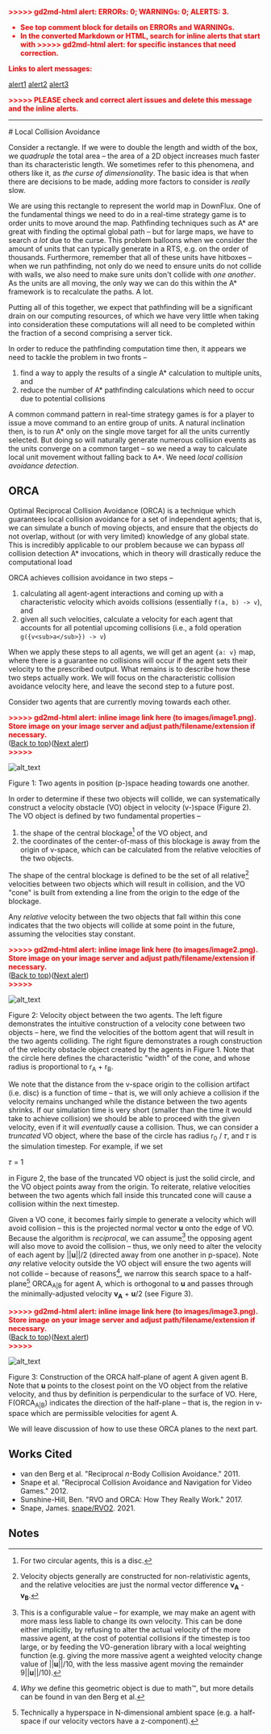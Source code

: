 <p style="color: red; font-weight: bold">>>>>>  gd2md-html alert:  ERRORs: 0; WARNINGs: 0; ALERTS: 3.</p>
<ul style="color: red; font-weight: bold"><li>See top comment block for details on ERRORs and WARNINGs. <li>In the converted Markdown or HTML, search for inline alerts that start with >>>>>  gd2md-html alert:  for specific instances that need correction.</ul>

<p style="color: red; font-weight: bold">Links to alert messages:</p><a href="#gdcalert1">alert1</a>
<a href="#gdcalert2">alert2</a>
<a href="#gdcalert3">alert3</a>

<p style="color: red; font-weight: bold">>>>>> PLEASE check and correct alert issues and delete this message and the inline alerts.<hr></p>
# Local Collision Avoidance

Consider a rectangle. If we were to double the length and width of the box, we _quadruple_ the total area – the area of a 2D object increases much faster than its characteristic length. We sometimes refer to this phenomena, and others like it, as _the curse of dimensionality_. The basic idea is that when there are decisions to be made, adding more factors to consider is _really_ slow.

We are using this rectangle to represent the world map in DownFlux. One of the fundamental things we need to do in a real-time strategy game is to order units to move around the map. Pathfinding techniques such as A* are great with finding the optimal global path – but for large maps, we have to search _a lot_ due to the curse. This problem balloons when we consider the amount of units that can typically generate in a RTS, e.g. on the order of thousands. Furthermore, remember that all of these units have hitboxes – when we run pathfinding, not only do we need to ensure units do not collide with walls, we also need to make sure units don't collide with _one another_. As the units are all moving, the only way we can do this within the A* framework is to recalculate the paths. A lot.

Putting all of this together, we expect that pathfinding will be a significant drain on our computing resources, of which we have very little when taking into consideration these computations will all need to be completed within the fraction of a second comprising a server tick.

In order to reduce the pathfinding computation time then, it appears we need to tackle the problem in two fronts –

1. find a way to apply the results of a single A* calculation to multiple units, and
2. reduce the number of A* pathfinding calculations which need to occur due to potential collisions

A common command pattern in real-time strategy games is for a player to issue a move command to an entire group of units. A natural inclination then, is to run A* only on the single move target for all the units currently selected. But doing so will naturally generate numerous collision events as the units converge on a common target – so we need a way to calculate local unit movement without falling back to A*. We need _local collision avoidance detection_.

## ORCA

Optimal Reciprocal Collision Avoidance (ORCA) is a technique which guarantees local collision avoidance for a set of independent agents; that is, we can simulate a bunch of moving objects, and ensure that the objects do not overlap, without (or with very limited) knowledge of any global state. This is incredibly applicable to our problem because we can bypass _all_ collision detection A* invocations, which in theory will drastically reduce the computational load

ORCA achieves collision avoidance in two steps –


1. calculating all agent-agent interactions and coming up with a characteristic velocity which avoids collisions (essentially `f(a, b) -> v`), and
2. given all such velocities, calculate a velocity for each agent that accounts for all potential upcoming collisions (i.e., a fold operation `g({v<sub>a</sub>}) -> v`)

When we apply these steps to all agents, we will get an agent `{a: v}` map, where there is a guarantee no collisions will occur if the agent sets their velocity to the prescribed output. What remains is to describe how these two steps actually work. We will focus on the characteristic collision avoidance velocity here, and leave the second step to a future post.

Consider two agents that are currently moving towards each other.

<p id="gdcalert1" ><span style="color: red; font-weight: bold">>>>>>  gd2md-html alert: inline image link here (to images/image1.png). Store image on your image server and adjust path/filename/extension if necessary. </span><br>(<a href="#">Back to top</a>)(<a href="#gdcalert2">Next alert</a>)<br><span style="color: red; font-weight: bold">>>>>> </span></p>

![alt_text](images/image1.png "image_tooltip")

Figure 1: Two agents in position (p-)space heading towards one another.

In order to determine if these two objects will collide, we can systematically construct a velocity obstacle (VO) object in velocity (v-)space (Figure 2). The VO object is defined by two fundamental properties –


1. the shape of the central blockage[^1] of the VO object, and
2. the coordinates of the center-of-mass of this blockage is away from the origin of v-space, which can be calculated from the relative velocities of the two objects.

The shape of the central blockage is defined to be the set of all relative[^2] velocities between two objects which will result in collision, and the VO "cone" is built from extending a line from the origin to the edge of the blockage.

Any _relative_ velocity between the two objects that fall within this cone indicates that the two objects will collide at some point in the future, assuming the velocities stay constant.

<p id="gdcalert2" ><span style="color: red; font-weight: bold">>>>>>  gd2md-html alert: inline image link here (to images/image2.png). Store image on your image server and adjust path/filename/extension if necessary. </span><br>(<a href="#">Back to top</a>)(<a href="#gdcalert3">Next alert</a>)<br><span style="color: red; font-weight: bold">>>>>> </span></p>

![alt_text](images/image2.png "image_tooltip")

Figure 2: Velocity object between the two agents. The left figure demonstrates the intuitive construction of a velocity cone between two objects – here, we find the velocities of the bottom agent that will result in the two agents colliding. The right figure demonstrates a rough construction of the velocity obstacle object created by the agents in Figure 1. Note that the circle here defines the characteristic "width" of the cone, and whose radius is proportional to r<sub>A</sub> + r<sub>B</sub>.

We note that the distance from the v-space origin to the collision artifact (i.e. disc) is a function of time – that is, we will only achieve a collision if the velocity remains unchanged while the distance between the two agents shrinks. If our simulation time is very short (smaller than the time it would take to achieve collision) we should be able to proceed with the given velocity, even if it will _eventually_ cause a collision. Thus, we can consider a _truncated_ VO object, where the base of the circle has radius r<sub>0</sub> / 𝜏, and 𝜏 is the simulation timestep. For example, if we set

𝜏 = 1

in Figure 2, the base of the truncated VO object is just the solid circle, and the VO object points away from the origin. To reiterate, relative velocities between the two agents which fall inside this truncated cone will cause a collision within the next timestep.

Given a VO cone, it becomes fairly simple to generate a velocity which will avoid collision – this is the projected normal vector **u** onto the edge of VO. Because the algorithm is _reciprocal_, we can assume[^3] the opposing agent will also move to avoid the collision – thus, we only need to alter the velocity of each agent by ||**u**||/2 (directed away from one another in p-space). Note _any_ relative velocity outside the VO object will ensure the two agents will not collide – because of reasons[^4], we narrow this search space to a half-plane[^5] ORCA<sub>A|B</sub> for agent A, which is orthogonal to **u** and passes through the minimally-adjusted velocity **v<sub>A</sub>** + **u**/2 (see Figure 3).

<p id="gdcalert3" ><span style="color: red; font-weight: bold">>>>>>  gd2md-html alert: inline image link here (to images/image3.png). Store image on your image server and adjust path/filename/extension if necessary. </span><br>(<a href="#">Back to top</a>)(<a href="#gdcalert4">Next alert</a>)<br><span style="color: red; font-weight: bold">>>>>> </span></p>

![alt_text](images/image3.png "image_tooltip")

Figure 3: Construction of the ORCA half-plane of agent A given agent B. Note that **u** points to the closest point on the VO object from the relative velocity, and thus by definition is perpendicular to the surface of VO. Here, F(ORCA<sub>A|B</sub>) indicates the direction of the half-plane – that is, the region in v-space which are permissible velocities for agent A.

We will leave discussion of how to use these ORCA planes to the next part.

## Works Cited

* van den Berg et al. "Reciprocal _n_-Body Collision Avoidance." 2011.
* Snape et al. "Reciprocal Collision Avoidance and Navigation for Video Games." 2012.
* Sunshine-Hill, Ben. "RVO and ORCA: How They Really Work." 2017.
* Snape, James. [snape/RVO2](https://github.com/snape/RVO2). 2021.

## Notes

[^1]:

     For two circular agents, this is a disc.

[^2]:
     Velocity objects generally are constructed for non-relativistic agents, and the relative velocities are just the normal vector difference **v<sub>A</sub>** - **v<sub>B</sub>**.

[^3]:
     This is a configurable value – for example, we may make an agent with more mass less liable to change its own velocity. This can be done either implicitly, by refusing to alter the actual velocity of the more massive agent, at the cost of potential collisions if the timestep is too large, or by feeding the VO-generation library with a local weighting function (e.g. giving the more massive agent a weighted velocity change value of ||**u**||/10, with the less massive agent moving the remainder 9||**u**||/10).

[^4]:
     _Why_ we define this geometric object is due to math™, but more details can be found in van den Berg et al.

[^5]:
     Technically a hyperspace in N-dimensional ambient space (e.g. a half-space if our velocity vectors have a z-component).
